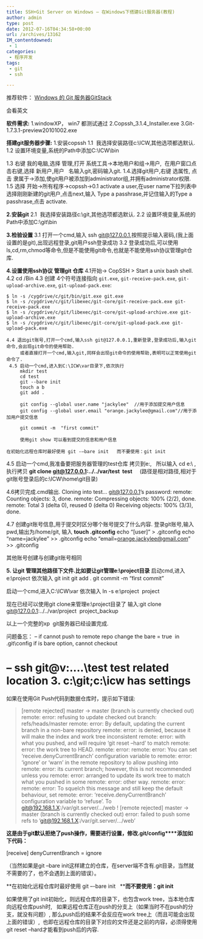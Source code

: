 ```yaml
---
title: SSH+Git Server on Windows – 在Windows下搭建Git服务器(教程)
author: admin
type: post
date: 2012-07-16T04:34:58+00:00
url: /archives/13162
IM_contentdowned:
 - 1
categories:
 - 程序开发
tags:
 - git
 - ssh

---
```

推荐软件： [Windows 的 Git 服务器GitStack](http://www.oschina.net/news/60555/gitstack-2-3-7)

会看英文



**软件需求:**
1.windowXP， win7 都测试通过
2.Copssh\_3.1.4\_Installer.exe
3.Git-1.7.3.1-preview20101002.exe

**搭建git服务器步骤:**
1.安装copssh
1.1  我选择安装路径c:\ICW,其他选项都选默认.
1.2 设置环境变量,系统的Path中添加C:\ICW\bin


1.3 右键 我的电脑,选择 管理,打开 系统工具->本地用户和组->用户,  在用户窗口点击右键,选择 新用户,用户   名输入git,密码输入git.
1.4.选择git用户,右键 选属性, 点击 隶属于->添加,使git用户被添加到administrator组,并拥有administrator权限.
1.5 选择 开始->所有程序->copssh->0.1 activate a user,在user name下拉列表中选择刚刚新建的git用户,点击next,输入 Type a passhrase,并记住输入的Type a passhrase,点击 activate.

**2.安装git**
2.1  我选择安装路径c:\git,其他选项都选默认.
2.2 设置环境变量,系统的Path中添加C:\git\bin

**3.检验设置**
3.1 打开一个cmd,输入 ssh git@127.0.0.1,按照提示输入密码,(我上面设置的是git),出现远程登录,git用户ssh登录成功
3.2 登录成功后,可以使用ls,cd,rm,chmod等命令,但是不能使用git命令,也就是不能使用ssh协议管理git仓库.

**4.设置使用ssh协议 管理git 仓库**
4.1开始-> CopSSH > Start a unix bash shell.
4.2 cd /Bin
4.3 创建 4个符号连接指向 `git.exe`, `git-receive-pack.exe`, `git-upload-archive.exe`, `git-upload-pack.exe`:

```
$ ln -s /cygdrive/c/git/bin/git.exe git.exe
$ ln -s /cygdrive/c/git/libexec/git-core/git-receive-pack.exe git-receive-pack.exe
$ ln -s /cygdrive/c/git/libexec/git-core/git-upload-archive.exe git-upload-archive.exe
$ ln -s /cygdrive/c/git/libexec/git-core/git-upload-pack.exe git-upload-pack.exe
```

```
4.4 退出git账号,打开一个cmd,输入ssh git@127.0.0.1,重新登录,登录成功后,输入git 命令,会出现git命令的使用帮助.
     或者直接打开一个cmd,输入git,同样会出现git命令的使用帮助,表明可以正常使用git命令了.
 4.5 启动一个cmd,进入到C:\ICW\var目录下,依次执行
     mkdir test
     cd test
     git --bare init
     touch a b
     git add .

     git config --global user.name "jackylee"  //用于添加提交用户信息
     git config --global user.email "orange.jackylee@gmail.com"//用于添加用户提交信息

     git commit -m  "first commit"

     使用git show 可以看到提交的信息和用户信息
```

```
在初始化远程仓库时最好使用 git -–bare init   而不要使用：git init
```

4.5 启动一个cmd,我准备要把服务器管理的test仓库 拷贝到e:\,   所以输入 cd e:\ ,执行拷贝
**git clone git@127.0.0.1:../../var/test  test**     (路径是相对路径,相对于git账号登录后的c:\ICW\home\git目录)

4.6拷贝完成.cmd输出.
Cloning into test…
git@127.0.0.1’s password:
remote: Counting objects: 3, done.
remote: Compressing objects: 100% (2/2), done.
remote: Total 3 (delta 0), reused 0 (delta 0)
Receiving objects: 100% (3/3), done.

4.7 创建git账号信息,用于提交时区分哪个账号提交了什么内容.
登录git账号,输入pwd,输出为/home/git,
输入
**touch .gitconfig**
echo “[user]” > .gitconfig
echo “name=jackylee” >> .gitconfig
echo “email=orange.jackylee@gmail.com” >> .gitconfig

其他账号创建与创建git账号相同

**5. 让git 管理其他路径下文件.比如要让git管理e:\project目录**
启动cmd,进入e:\project
依次输入
git init
git add .
git commit -m “first commit”

启动一个cmd,进入C:\ICW\var
依次输入
ln -s e:\project  project

现在已经可以使用git clone来管理e:\project目录了
输入:git clone git@127.0.0.1:../../var/project  project_backup

以上一个完整的xp  git服务器已经设置完成.

问题备忘：
– if cannot push to remote repo
change the bare = true  in \.git\config
if is bare option, cannot checkout

– ssh git@v:..\..\test test
related location
3. c:\git;c:\icw has settings
==============================================================
如果在使用Git Push代码到数据仓库时，提示如下错误:

> [remote rejected] master -> master (branch is currently checked out)
> remote: error: refusing to update checked out branch: refs/heads/master
> remote: error: By default, updating the current branch in a non-bare repository
> remote: error: is denied, because it will make the index and work tree inconsistent
> remote: error: with what you pushed, and will require ‘git reset –hard’ to match
> remote: error: the work tree to HEAD.
> remote: error:
> remote: error: You can set ‘receive.denyCurrentBranch’ configuration variable to
> remote: error: ‘ignore’ or ‘warn’ in the remote repository to allow pushing into
> remote: error: its current branch; however, this is not recommended unless you
> remote: error: arranged to update its work tree to match what you pushed in some
> remote: error: other way.
> remote: error:
> remote: error: To squelch this message and still keep the default behaviour, set
> remote: error: ‘receive.denyCurrentBranch’ configuration variable to ‘refuse’.
> To git@192.168.1.X:/var/git.server/…/web
> ! [remote rejected] master -> master (branch is currently checked out)
> error: failed to push some refs to ‘git@192.168.1.X:/var/git.server/…/web’

**这是由于git****默认拒绝了push****操作，需要进行设置，修改.git/config****添加如下代码：**

[receive]
denyCurrentBranch = ignore

（当然如果是git –bare init这样建立的仓库，在server端不含有.git目录，当然就不需要的了，也不会遇到上面的错误）。

**在初始化远程仓库时最好使用 git –-bare init   ****而不要使用：git init**

如果使用了git init初始化，则远程仓库的目录下，也包含work tree，当本地仓库向远程仓库push时,   如果远程仓库正在push的分支上（如果当时不在push的分支，就没有问题）, 那么push后的结果不会反应在work tree上（而且可能会出现上面的错误）,  也即在远程仓库的目录下对应的文件还是之前的内容，必须得使用git reset –hard才能看到push后的内容.